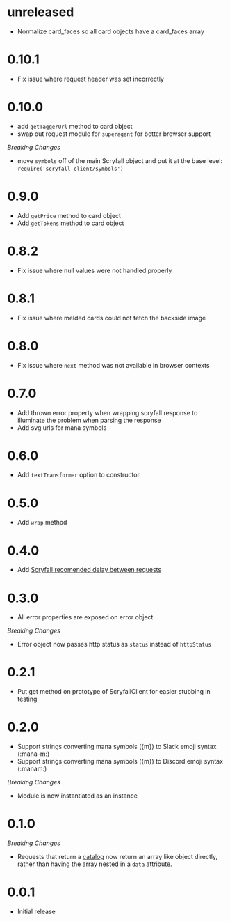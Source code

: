 # unreleased
* Normalize card_faces so all card objects have a card_faces array

# 0.10.1
* Fix issue where request header was set incorrectly

# 0.10.0
* add `getTaggerUrl` method to card object
* swap out request module for `superagent` for better browser support

_Breaking Changes_
* move `symbols` off of the main Scryfall object and put it at the base level: `require('scryfall-client/symbols')`

# 0.9.0
* Add `getPrice` method to card object
* Add `getTokens` method to card object

# 0.8.2
* Fix issue where null values were not handled properly

# 0.8.1
* Fix issue where melded cards could not fetch the backside image

# 0.8.0
* Fix issue where `next` method was not available in browser contexts

# 0.7.0
* Add thrown error property when wrapping scryfall response to illuminate the problem when parsing the response
* Add svg urls for mana symbols

# 0.6.0
* Add `textTransformer` option to constructor

# 0.5.0
* Add `wrap` method

# 0.4.0
* Add [Scryfall recomended delay between requests](https://scryfall.com/docs/api#rate-limits-and-good-citizenship)

# 0.3.0

* All error properties are exposed on error object

_Breaking Changes_
* Error object now passes http status as `status` instead of `httpStatus`

# 0.2.1

* Put get method on prototype of ScryfallClient for easier stubbing in testing

# 0.2.0

* Support strings converting mana symbols ({m}) to Slack emoji syntax (:mana-m:)
* Support strings converting mana symbols ({m}) to Discord emoji syntax (:manam:)

_Breaking Changes_
* Module is now instantiated as an instance

# 0.1.0

_Breaking Changes_
* Requests that return a [catalog](https://scryfall.com/docs/api/catalogs) now return an array like object directly, rather than having the array nested in a `data` attribute.

# 0.0.1

* Initial release
